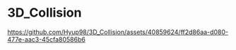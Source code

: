 # 3D_Collision



https://github.com/Hyup98/3D_Collision/assets/40859624/ff2d86aa-d080-477e-aac3-45cfa80586b6

